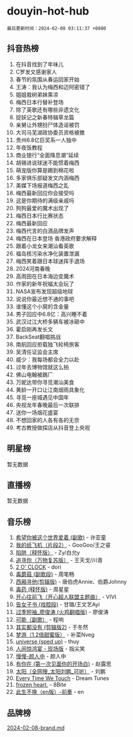 # douyin-hot-hub

`最后更新时间：2024-02-08 03:11:37 +0800`

## 抖音热榜

1. 在抖音找到了年味儿
1. C罗发文感谢家人
1. 春节的氛围从春运回家开始
1. 王涛：我认为梅西和迈阿密错了
1. 姐姐栽树弟妹乘凉
1. 梅西日本行替补登场
1. 除了英歌还有哪些非遗文化
1. 捉妖记之新春特辑草龙篇
1. 亲舅让外甥扮尸体造谣被罚
1. 大司马芜湖政协委员资格被撤
1. 贵州6.8亿巨奖系一人独中
1. 年夜饭教程
1. 商业银行“全面降息潮”延续
1. 胡锡进说球迷不能惯着梅西
1. 萌宠版你算是踢到棉花啦
1. 多家俱乐部疑发文内涵梅西
1. 美媒下场报道梅西之乱
1. 梅西最新回应你会接受吗
1. 这是你期待的满级亲戚吗
1. 狗狗最爱的魔术出现了
1. 梅西日本行比赛状态
1. 梅西最新回应
1. 梅西代言的白酒品牌发声
1. 梅西在日本登场 香港政府要求解释
1. 跟着小龙女来潮汕看英歌
1. 福岛核污染水净化装置泄漏
1. 梅西笑着跟日本球迷挥手退场
1. 2024河南春晚
1. 高雨田在日本海边变魔术
1. 作家的新年祝福太会玩了
1. NASA宣布发现超级地球
1. 说说你最近想不通的事吧
1. 谁懂这个小窝的含金量
1. 男子回应中6.8亿：高兴睡不着
1. 武汉过江大桥多辆车被冰砸中
1. 霍启刚再发长文
1. BackSeat翻唱挑战
1. 南航回应拒载独飞轮椅旅客
1. 吴清任证监会主席
1. 威少：我每场都会全力以赴
1. 过年去博物馆就这么拍
1. 佛山电翰被踢厂
1. 万妮达带你寻觅潮汕美食
1. 黄龄一开口让江南烟雨具象化
1. 寻觅一座城遇见中国年
1. 央视龙年春晚最后一次联排
1. 送你一场烟花盛宴
1. 不想回家的人各有各的无奈
1. 考古教授做探店从抖音登上央视

## 明星榜

暂无数据

## 直播榜

暂无数据

## 音乐榜

1. [希望你被这个世界爱着 (副歌)](https://sf5-hl-cdn-tos.douyinstatic.com/obj/tos-cn-ve-2774/oUHCmWQfZlE3QQBKBeD8rCFLpJzPgCpImhsxMt) - 许亚童
1. [我的纸飞机（片段2）](https://sf3-cdn-tos.douyinstatic.com/obj/tos-cn-ve-2774/oM2ZrKcg2CD5AeRB2gkeXOFB1IxAGJdZPazYHf) - GooGoo/王之睿
1. [陷阱（释怀版）](https://sf3-cdn-tos.douyinstatic.com/obj/tos-cn-ve-2774/oE8C21LeZrzKLDFfQYgMzx4GAIHageG5IzayY7) - Zy/白允y
1. [追寻你（万物复苏版）](https://sf5-hl-cdn-tos.douyinstatic.com/obj/tos-cn-ve-2774/oYeAZJsbjIDit9APmBg8u6uDUQnHmoCf3gbo74) - 王天戈/川青
1. [2 O' CLOCK](https://sf3-cdn-tos.douyinstatic.com/obj/tos-cn-ve-2774/oIUBICeqlYQHTigCBOnCMlwBZJkgiBjt1oDfbg) - dori
1. [毒蘑菇 (副歌段)](https://sf3-cdn-tos.douyinstatic.com/obj/tos-cn-ve-2774/ocDEUsfdLjxnlFXtfogBCiQCEqYB7QZgZ8VViM) - 周笔畅
1. [西厢寻他(剪辑版)](https://sf5-hl-cdn-tos.douyinstatic.com/obj/tos-cn-ve-2774/oUsAVfAQKlRNxEv5qxvIB8o5qmIWUcXbzJKJhw) - 唐伯虎Annie、伯爵Johnny
1. [毒药 (释怀版)](https://sf3-cdn-tos.douyinstatic.com/obj/tos-cn-ve-2774/oYILMEAzspdZBIzy4frJNB8ZHPHWAhiwowd4Ad) - 周星星
1. [开心往前飞（开心超人联盟主题曲）](https://sf5-hl-cdn-tos.douyinstatic.com/obj/tos-cn-ve-2774/9d8fb7c82cf1421fb93a9fe925275e0a) - VIVI
1. [告女子书 (戏腔段)](https://sf3-cdn-tos.douyinstatic.com/obj/tos-cn-ve-2774/osCCzFxWgstBDi92ZfBB4ht7gQENBmQMAl0eI6) - 甘璐/王文艺Ayi
1. [过季短袖_廖俊涛 (火鸡翻唱版)](https://sf5-hl-cdn-tos.douyinstatic.com/obj/tos-cn-ve-2774/ogQVJl0tRBKxQgZji7YClFEBrVDeHpPTWfCZbQ) - 廖俊涛
1. [可能（副歌）](https://sf5-hl-cdn-tos.douyinstatic.com/obj/tos-cn-ve-2774/cde1731888894259b333569393c2fb51) - 程响
1. [其实都没有 (剪辑版2)](https://sf3-cdn-tos.douyinstatic.com/obj/tos-cn-ve-2774/oEBNQenHZtBhxYjGgUDQk0BCHTigQafgFlbQ7k) - 于冬然
1. [梦游（1.2倍甜蜜版）](https://sf5-hl-cdn-tos.douyinstatic.com/obj/tos-cn-ve-2774/o4gyAUm8hwufoEABmwVIiQtHsFuGzAEEWtNMzo) - 补菜Nveg
1. [universe (sped up)](https://sf5-hl-cdn-tos.douyinstatic.com/obj/tos-cn-ve-2774/oIQnurQLDCsdYeegkM4CKuVb23MZBXtX6QB8bv) - thuy
1. [人间惊鸿宴 - 现场版](https://sf5-hl-cdn-tos.douyinstatic.com/obj/tos-cn-ve-2774/osF4mrPePAf2Yv8Wfr5fATCHZwL5h1QiGQAKwz) - 指尖笑
1. [慢慢-颜人中](https://sf5-hl-cdn-tos.douyinstatic.com/obj/tos-cn-ve-2774/ocjHNfBXdBxQNC8ZGAeoLMFTUgtBg8bkExunDC) - 颜人中
1. [有你在 (第一次见面你的开场白)](https://sf6-cdn-tos.douyinstatic.com/obj/tos-cn-ve-2774/oAthrQ3ClJBfI57uBoFEgNDYtNCZ0TSYQQfxQ0) - 赵露思
1. [太阳（全网搜_太阳刘鹏_可听）](https://sf3-cdn-tos.douyinstatic.com/obj/tos-cn-ve-2774/ogWbyIQnlBFImVbeDocRdCIYtBHlbJXgfZMvgz) - 刘鹏
1. [Every Time We Touch](https://sf5-hl-cdn-tos.douyinstatic.com/obj/tos-cn-ve-2774/ogN6lUKQeBBfEVhIOMikG1CcJjugxk1tztZyhP) - Dream Tunes
1. [frozen heart.](https://sf3-cdn-tos.douyinstatic.com/obj/tos-cn-ve-2774/oIIWJfyjIACZA9zQMtnJ6hQQhFC4vhCupoRBsO) - 8Bite
1. [此生不换（en版）-前奏](https://sf5-hl-cdn-tos.douyinstatic.com/obj/tos-cn-ve-2774/oMDvUGwhKrKYDEqXiMYEwxZqBWIJFA92CiLAO) - en

## 品牌榜

[2024-02-08-brand.md](2024-02-08-brand.md)
